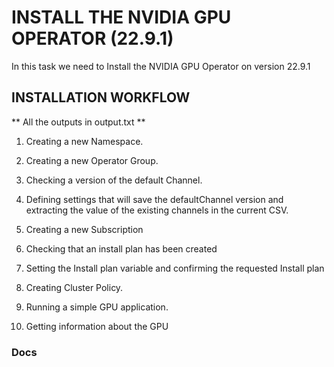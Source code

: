 # INSTALL THE NVIDIA GPU OPERATOR (22.9.1)

In this task we need to Install the NVIDIA GPU Operator on version 22.9.1

## INSTALLATION WORKFLOW 

** All the outputs in output.txt **

1. Creating a new Namespace.

2. Creating a new Operator Group.

3. Checking a version of the default Channel.

4. Defining settings that will save the defaultChannel version and extracting the value of the existing channels in the current CSV.

5. Creating a new Subscription

6. Checking that an install plan has been created

7. Setting the Install plan variable and confirming the requested Install plan

8. Creating Cluster Policy.

9. Running a simple GPU application.

10. Getting information about the GPU

### Docs

[1]: https://docs.nvidia.com/datacenter/cloud-native/gpu-operator/22.9.1/openshift/install-gpu-ocp.html#installing-the-nvidia-gpu-operator-using-the-cli 